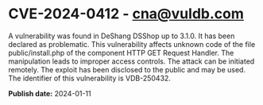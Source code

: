 # CVE-2024-0412 - cna@vuldb.com

A vulnerability was found in DeShang DSShop up to 3.1.0. It has been declared as problematic. This vulnerability affects unknown code of the file public/install.php of the component HTTP GET Request Handler. The manipulation leads to improper access controls. The attack can be initiated remotely. The exploit has been disclosed to the public and may be used. The identifier of this vulnerability is VDB-250432.

**Publish date:** 2024-01-11
